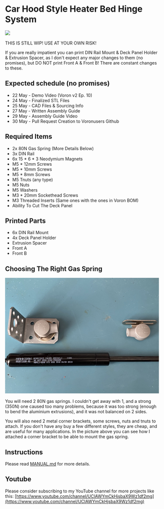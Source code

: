﻿# Car Hood Style Heater Bed Hinge System
![ ](./Pictures/result.jpg)

THIS IS STILL WIP! USE AT YOUR OWN RISK!

If you are really impatient you can print DIN Rail Mount & Deck Panel Holder & Extrusion Spacer, as I don't expect any major changes to them (no promises), but DO NOT print Front A & Front B! There are constant changes to these.

## Expected schedule (no promises)
- 22 May - Demo Video (Voron v2 Ep. 10)
- 24 May - Finalized STL Files
- 25 May - CAD Files & Sourcing Info
- 27 May - Written Assembly Guide
- 29 May - Assembly Guide Video
- 30 May - Pull Request Creation to Voronusers Github

## Required Items
 - 2x 80N Gas Spring (More Details Below)
 - 3x DIN Rail
 - 6x 15 * 6 * 3 Neodymium Magnets
 - M5 * 12mm Screws
 - M5 * 10mm Screws
 - M5 * 8mm Screws
 - M5 Tnuts (any type)
 - M5 Nuts
 - M5 Washers
 - M3 * 20mm Sockethead Screws
 - M3 Threaded Inserts (Same ones with the ones in Voron BOM)
 - Ability To Cut The Deck Panel

## Printed Parts
 - 6x DIN Rail Mount
 - 4x Deck Panel Holder
 - Extrusion Spacer
 - Front A
 - Front B
 ## Choosing The Right Gas Spring
![ ](./Pictures/piston.jpg)

You will need 2 80N gas springs. I couldn't get away with 1, and a strong (350N) one caused too many problems, because it was too strong (enough to bend the aluminium extrusions), and it was not balanced on 2 sides.

You will also need 2 metal corner brackets, some screws, nuts and tnuts to attach. If you don't have any buy a few different styles, they are cheap, and are useful for many applications. In the picture above you can see how I attached a corner bracket to be able to mount the gas spring.

## Instructions
Please read [MANUAL.md](./MANUAL.md) for more details.

## Youtube
Please consider subscribing to my YouTube channel for more projects like this:
[https://www.youtube.com/channel/UClAWYmCkHjsbaX9Wz1df2mg](https://www.youtube.com/channel/UClAWYmCkHjsbaX9Wz1df2mg)
